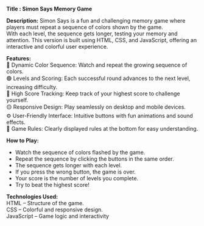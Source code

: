 **Title : Simon Says Memory Game** <br>

**Description:**
Simon Says is a fun and challenging memory game where players must repeat a sequence of colors shown by the game.<br>
With each level, the sequence gets longer, testing your memory and attention. This version is built using HTML, CSS, and JavaScript, offering an interactive and colorful user experience.<br>

**Features:** <br>
🔴 Dynamic Color Sequence: Watch and repeat the growing sequence of colors.<br>
🟢 Levels and Scoring: Each successful round advances to the next level, increasing difficulty.<br>
🔵 High Score Tracking: Keep track of your highest score to challenge yourself.<br>
🟡 Responsive Design: Play seamlessly on desktop and mobile devices.<br>
⚙️ User-Friendly Interface: Intuitive buttons with fun animations and sound effects.<br>
📜 Game Rules: Clearly displayed rules at the bottom for easy understanding.<br>

**How to Play:** <br>
- Watch the sequence of colors flashed by the game.<br>
- Repeat the sequence by clicking the buttons in the same order.<br>
- The sequence gets longer with each level.<br>
- If you press the wrong button, the game is over.<br>
- Your score is the number of levels you complete.<br>
- Try to beat the highest score!<br>

**Technologies Used:** <br>
HTML – Structure of the game.<br>
CSS – Colorful and responsive design.<br>
JavaScript – Game logic and interactivity<br>
